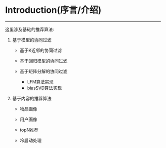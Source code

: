 # Introduction(序言/介绍)

---

这里涉及基础的推荐算法: 

1. 基于模型的协同过滤

   - 基于K近邻的协同过滤

   - 基于回归模型的协同过滤
   - 基于矩阵分解的协同过滤
     - LFM算法实现
     - biasSVD算法实现

2. 基于内容的推荐算法

   - 物品画像

   - 用户画像

   - topN推荐

   - 冷启动处理
